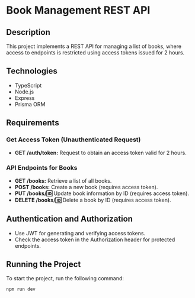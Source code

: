 # Book Management REST API

## Description

This project implements a REST API for managing a list of books, where access to endpoints is restricted using access tokens issued for 2 hours.

## Technologies

- TypeScript
- Node.js
- Express
- Prisma ORM

## Requirements

### Get Access Token (Unauthenticated Request)

- **GET /auth/token:** Request to obtain an access token valid for 2 hours.

### API Endpoints for Books

- **GET /books:** Retrieve a list of all books.
- **POST /books:** Create a new book (requires access token).
- **PUT /books/:id:** Update book information by ID (requires access token).
- **DELETE /books/:id:** Delete a book by ID (requires access token).

## Authentication and Authorization

- Use JWT for generating and verifying access tokens.
- Check the access token in the Authorization header for protected endpoints.

## Running the Project

To start the project, run the following command:

```bash
npm run dev